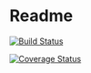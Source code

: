 # Readme
[![Build Status](https://travis-ci.org/germanschnyder/cosmicrays.svg?branch=master)](https://travis-ci.org/germanschnyder/cosmicrays)

[![Coverage Status](https://coveralls.io/repos/github/germanschnyder/cosmicrays/badge.svg?branch=master)](https://coveralls.io/github/germanschnyder/cosmicrays?branch=master)
